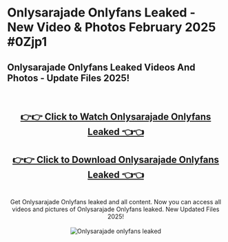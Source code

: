 # Onlysarajade Onlyfans Leaked - New Video & Photos February 2025 #0Zjp1

<h2>Onlysarajade Onlyfans Leaked Videos And Photos - Update Files 2025!</h2>
<br>
<div align="center">
<h2><a href="https://porncheck.live/?utm_source=onlysarajade&utm_medium=git182&utm_content=newban" rel="nofollow">👉👉 Click to Watch Onlysarajade Onlyfans Leaked 👈👈</a></h2>
<h2><a href="https://porncheck.live/?utm_source=onlysarajade&utm_medium=git182&utm_content=newban" rel="nofollow">👉👉 Click to Download Onlysarajade Onlyfans Leaked 👈👈</a></h2>
<br>
Get Onlysarajade Onlyfans leaked and all content. Now you can access all videos and pictures of Onlysarajade Onlyfans leaked. New Updated Files 2025!
<br>
<br>
<a href="https://porncheck.live/?utm_source=onlysarajade&utm_medium=git182&utm_content=newban" rel="nofollow" data-target="animated-image.originalLink"><img src="https://i.ibb.co/bMWrY6b1/banner2.png" alt="Onlysarajade onlyfans leaked" style="max-width: 100%; display: inline-block;" data-target="animated-image.originalImage"></a>
</div>
<br>

